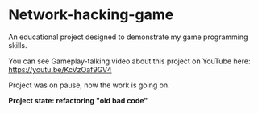 # Network-hacking-game

An educational project designed to demonstrate my game programming skills.

You can see Gameplay-talking video about this project on YouTube here: https://youtu.be/KcVzOaf9GV4

Project was on pause, now the work is going on.

**Project state: refactoring "old bad code"**
